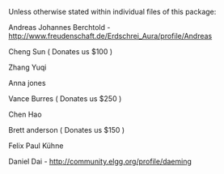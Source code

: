 Unless otherwise stated within individual files of this package:

Andreas Johannes Berchtold - http://www.freudenschaft.de/Erdschrei_Aura/profile/Andreas

Cheng Sun ( Donates us $100 )

Zhang Yuqi

Anna jones 

Vance Burres ( Donates us $250 )

Chen Hao

Brett anderson  ( Donates us $150 )

Felix Paul Kühne

Daniel Dai - http://community.elgg.org/profile/daeming